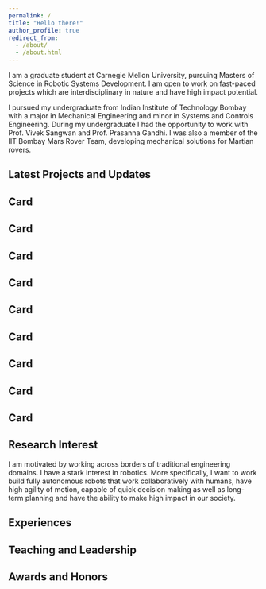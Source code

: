 ```yaml
---
permalink: /
title: "Hello there!"
author_profile: true
redirect_from: 
  - /about/
  - /about.html
---
```


I am a graduate student at Carnegie Mellon University, pursuing Masters of Science in Robotic Systems Development. I am open to work on fast-paced projects which are interdisciplinary in nature and have high impact potential.

I pursued my undergraduate from Indian Institute of Technology Bombay with a major in Mechanical Engineering and minor in Systems and Controls Engineering. During my undergraduate I had the opportunity to work with Prof. Vivek Sangwan and Prof. Prasanna Gandhi. I was also a member of the IIT Bombay Mars Rover Team, developing mechanical solutions for Martian rovers.

## Latest Projects and Updates
<div class="scrolling-wrapper">
  <div class="card"><h2>Card</h2></div>
  <div class="card"><h2>Card</h2></div>
  <div class="card"><h2>Card</h2></div>
  <div class="card"><h2>Card</h2></div>
  <div class="card"><h2>Card</h2></div>
  <div class="card"><h2>Card</h2></div>
  <div class="card"><h2>Card</h2></div>
  <div class="card"><h2>Card</h2></div>
  <div class="card"><h2>Card</h2></div>
</div>

## Research Interest

I am motivated by working across borders of traditional engineering domains. I have a stark interest in robotics. More specifically, I want to work build fully autonomous robots that work collaboratively with humans, have high agility of motion, capable of quick decision making as well as long-term planning and have the ability to make high impact in our society. 

## Experiences



## Teaching and Leadership



## Awards and Honors


